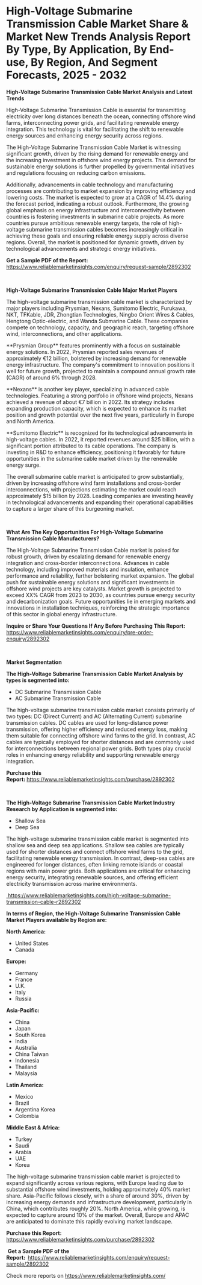 <p><h1>High-Voltage Submarine Transmission Cable Market Share & Market New Trends Analysis Report By Type, By Application, By End-use, By Region, And Segment Forecasts, 2025 - 2032</h1></p><p><strong>High-Voltage Submarine Transmission Cable Market Analysis and Latest Trends</strong></p>
<p><p>High-Voltage Submarine Transmission Cable is essential for transmitting electricity over long distances beneath the ocean, connecting offshore wind farms, interconnecting power grids, and facilitating renewable energy integration. This technology is vital for facilitating the shift to renewable energy sources and enhancing energy security across regions. </p><p>The High-Voltage Submarine Transmission Cable Market is witnessing significant growth, driven by the rising demand for renewable energy and the increasing investment in offshore wind energy projects. This demand for sustainable energy solutions is further propelled by governmental initiatives and regulations focusing on reducing carbon emissions. </p><p>Additionally, advancements in cable technology and manufacturing processes are contributing to market expansion by improving efficiency and lowering costs. The market is expected to grow at a CAGR of 14.4% during the forecast period, indicating a robust outlook. Furthermore, the growing global emphasis on energy infrastructure and interconnectivity between countries is fostering investments in submarine cable projects. As more countries pursue ambitious renewable energy targets, the role of high-voltage submarine transmission cables becomes increasingly critical in achieving these goals and ensuring reliable energy supply across diverse regions. Overall, the market is positioned for dynamic growth, driven by technological advancements and strategic energy initiatives.</p></p>
<p><strong>Get a Sample PDF of the Report:&nbsp;</strong> <a href="https://www.reliablemarketinsights.com/enquiry/request-sample/2892302?utm_campaign=3200&utm_medium=2&utm_source=Github&utm_content=ia&utm_term=15032025&utm_id=high-voltage-submarine-transmission-cable">https://www.reliablemarketinsights.com/enquiry/request-sample/2892302</a></p>
<p>&nbsp;</p>
<p><strong>High-Voltage Submarine Transmission Cable Major Market Players</strong></p>
<p><p>The high-voltage submarine transmission cable market is characterized by major players including Prysmian, Nexans, Sumitomo Electric, Furukawa, NKT, TFKable, JDR, Zhongtian Technologies, Ningbo Orient Wires & Cables, Hengtong Optic-electric, and Wanda Submarine Cable. These companies compete on technology, capacity, and geographic reach, targeting offshore wind, interconnections, and other applications.</p><p>**Prysmian Group** features prominently with a focus on sustainable energy solutions. In 2022, Prysmian reported sales revenues of approximately €12 billion, bolstered by increasing demand for renewable energy infrastructure. The company's commitment to innovation positions it well for future growth, projected to maintain a compound annual growth rate (CAGR) of around 6% through 2028.</p><p>**Nexans** is another key player, specializing in advanced cable technologies. Featuring a strong portfolio in offshore wind projects, Nexans achieved a revenue of about €7 billion in 2022. Its strategy includes expanding production capacity, which is expected to enhance its market position and growth potential over the next five years, particularly in Europe and North America.</p><p>**Sumitomo Electric** is recognized for its technological advancements in high-voltage cables. In 2022, it reported revenues around $25 billion, with a significant portion attributed to its cable operations. The company is investing in R&D to enhance efficiency, positioning it favorably for future opportunities in the submarine cable market driven by the renewable energy surge.</p><p>The overall submarine cable market is anticipated to grow substantially, driven by increasing offshore wind farm installations and cross-border interconnections, with projections estimating the market could reach approximately $15 billion by 2028. Leading companies are investing heavily in technological advancements and expanding their operational capabilities to capture a larger share of this burgeoning market.</p></p>
<p>&nbsp;</p>
<p><strong>What Are The Key Opportunities For High-Voltage Submarine Transmission Cable Manufacturers?</strong></p>
<p><p>The High-Voltage Submarine Transmission Cable market is poised for robust growth, driven by escalating demand for renewable energy integration and cross-border interconnections. Advances in cable technology, including improved materials and insulation, enhance performance and reliability, further bolstering market expansion. The global push for sustainable energy solutions and significant investments in offshore wind projects are key catalysts. Market growth is projected to exceed XX% CAGR from 2023 to 2030, as countries pursue energy security and decarbonization goals. Future opportunities lie in emerging markets and innovations in installation techniques, reinforcing the strategic importance of this sector in global energy infrastructure.</p></p>
<p><strong>Inquire or Share Your Questions If Any Before Purchasing This Report:</strong> <a href="https://www.reliablemarketinsights.com/enquiry/pre-order-enquiry/2892302?utm_campaign=3200&utm_medium=2&utm_source=Github&utm_content=ia&utm_term=15032025&utm_id=high-voltage-submarine-transmission-cable">https://www.reliablemarketinsights.com/enquiry/pre-order-enquiry/2892302</a></p>
<p>&nbsp;</p>
<p><strong>Market Segmentation</strong></p>
<p><strong>The High-Voltage Submarine Transmission Cable Market Analysis by types is segmented into:</strong></p>
<p><ul><li>DC Submarine Transmission Cable</li><li>AC Submarine Transmission Cable</li></ul></p>
<p><p>The high-voltage submarine transmission cable market consists primarily of two types: DC (Direct Current) and AC (Alternating Current) submarine transmission cables. DC cables are used for long-distance power transmission, offering higher efficiency and reduced energy loss, making them suitable for connecting offshore wind farms to the grid. In contrast, AC cables are typically employed for shorter distances and are commonly used for interconnections between regional power grids. Both types play crucial roles in enhancing energy reliability and supporting renewable energy integration.</p></p>
<p><strong>Purchase this Report:&nbsp;</strong><a href="https://www.reliablemarketinsights.com/purchase/2892302?utm_campaign=3200&utm_medium=2&utm_source=Github&utm_content=ia&utm_term=15032025&utm_id=high-voltage-submarine-transmission-cable">https://www.reliablemarketinsights.com/purchase/2892302</a></p>
<p>&nbsp;</p>
<p><strong>The High-Voltage Submarine Transmission Cable Market Industry Research by Application is segmented into:</strong></p>
<p><ul><li>Shallow Sea</li><li>Deep Sea</li></ul></p>
<p><p>The high-voltage submarine transmission cable market is segmented into shallow sea and deep sea applications. Shallow sea cables are typically used for shorter distances and connect offshore wind farms to the grid, facilitating renewable energy transmission. In contrast, deep-sea cables are engineered for longer distances, often linking remote islands or coastal regions with main power grids. Both applications are critical for enhancing energy security, integrating renewable sources, and offering efficient electricity transmission across marine environments.</p></p>
<p><a href="https://www.reliablemarketinsights.com/high-voltage-submarine-transmission-cable-r2892302?utm_campaign=3200&utm_medium=2&utm_source=Github&utm_content=ia&utm_term=15032025&utm_id=high-voltage-submarine-transmission-cable">&nbsp;https://www.reliablemarketinsights.com/high-voltage-submarine-transmission-cable-r2892302</a></p>
<p><strong>In terms of Region, the High-Voltage Submarine Transmission Cable Market Players available by Region are:</strong></p>
<p>
    <p> <strong> North America: </strong>
        <ul>
            <li>United States</li>
            <li>Canada</li>
        </ul>
        </p> 
    <p> <strong> Europe: </strong>
        <ul>
            <li>Germany</li>
            <li>France</li>
            <li>U.K.</li>
            <li>Italy</li>
            <li>Russia</li>
        </ul>
        </p> 
    <p> <strong> Asia-Pacific: </strong>
        <ul>
            <li>China</li>
            <li>Japan</li>
            <li>South Korea</li>
            <li>India</li>
            <li>Australia</li>
            <li>China Taiwan</li>
            <li>Indonesia</li>
            <li>Thailand</li>
            <li>Malaysia</li>
        </ul>
        </p> 
    <p> <strong> Latin America: </strong>
        <ul>
            <li>Mexico</li>
            <li>Brazil</li>
            <li>Argentina Korea</li>
            <li>Colombia</li>
        </ul>
        </p> 
    <p> <strong> Middle East & Africa: </strong>
        <ul>
            <li>Turkey</li>
            <li>Saudi</li>
            <li>Arabia</li>
            <li>UAE</li>
            <li>Korea</li>
        </ul>
    </p>
    </p>
<p><p>The high-voltage submarine transmission cable market is projected to expand significantly across various regions, with Europe leading due to substantial offshore wind investments, holding approximately 40% market share. Asia-Pacific follows closely, with a share of around 30%, driven by increasing energy demands and infrastructure development, particularly in China, which contributes roughly 20%. North America, while growing, is expected to capture around 10% of the market. Overall, Europe and APAC are anticipated to dominate this rapidly evolving market landscape.</p></p>
<p><strong>Purchase this Report: </strong><a href="https://www.reliablemarketinsights.com/purchase/2892302?utm_campaign=3200&utm_medium=2&utm_source=Github&utm_content=ia&utm_term=15032025&utm_id=high-voltage-submarine-transmission-cable">https://www.reliablemarketinsights.com/purchase/2892302</a></p>
<p>&nbsp;<strong>Get a Sample PDF of the Report:&nbsp;&nbsp;</strong><a href="https://www.reliablemarketinsights.com/enquiry/request-sample/2892302?utm_campaign=3200&utm_medium=2&utm_source=Github&utm_content=ia&utm_term=15032025&utm_id=high-voltage-submarine-transmission-cable">https://www.reliablemarketinsights.com/enquiry/request-sample/2892302</a></p>
<p><strong></strong></p>
<p>Check more reports on <a href="https://www.reliablemarketinsights.com/?utm_campaign=3200&utm_medium=2&utm_source=Github&utm_content=ia&utm_term=15032025&utm_id=high-voltage-submarine-transmission-cable">https://www.reliablemarketinsights.com/</a></p>